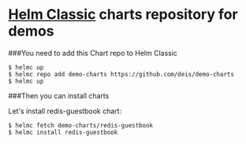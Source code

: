 # [Helm Classic](http://helm.sh) charts repository for demos

###You need to add this Chart repo to Helm Classic
```console
$ helmc up
$ helmc repo add demo-charts https://github.com/deis/demo-charts
$ helmc up
```

###Then you can install charts

Let's install redis-guestbook chart:
```
$ helmc fetch demo-charts/redis-guestbook
$ helmc install redis-guestbook
```
